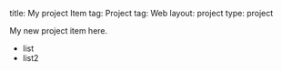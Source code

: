 title: My project Item
tag: Project
tag: Web
layout: project
type: project

My new project item here.

* list
* list2